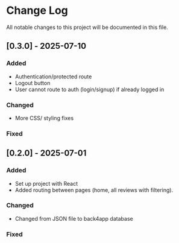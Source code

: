 # Change Log
All notable changes to this project will be documented in this file.
 
## [0.3.0] - 2025-07-10
### Added
- Authentication/protected route 
- Logout button 
- User cannot route to auth (login/signup) if already logged in

### Changed
- More CSS/ styling fixes 
### Fixed

## [0.2.0] - 2025-07-01
### Added
- Set up project with React
- Added routing between pages (home, all reviews with filtering).
### Changed
- Changed from JSON file to back4app database
### Fixed
